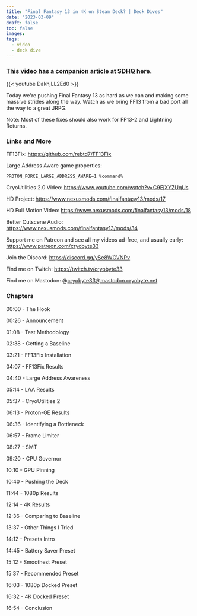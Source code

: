```yaml
---
title: "Final Fantasy 13 in 4K on Steam Deck? | Deck Dives"
date: "2023-03-09"
draft: false
toc: false
images:
tags:
  - video
  - deck dive
---
```


### [This video has a companion article at SDHQ here.](https://steamdeckhq.com/news/cryobyte33-final-fantasy-13-deck-dive/)

{{< youtube DakhjLL2Ed0 >}}

Today we're pushing Final Fantasy 13 as hard as we can and making some massive strides along the way. Watch as we 
bring FF13 from a bad port all the way to a great JRPG.

Note: Most of these fixes should also work for FF13-2 and Lightning Returns.

### Links and More
FF13Fix: https://github.com/rebtd7/FF13Fix

Large Address Aware game properties:
```
PROTON_FORCE_LARGE_ADDRESS_AWARE=1 %command%
```

CryoUtilities 2.0 Video: https://www.youtube.com/watch?v=C9EjXYZUqUs

HD Project: https://www.nexusmods.com/finalfantasy13/mods/17

HD Full Motion Video: https://www.nexusmods.com/finalfantasy13/mods/18

Better Cutscene Audio: https://www.nexusmods.com/finalfantasy13/mods/34

Support me on Patreon and see all my videos ad-free, and usually early: https://www.patreon.com/cryobyte33

Join the Discord: https://discord.gg/ySe8WGVNPv

Find me on Twitch: https://twitch.tv/cryobyte33

Find me on Mastodon: @cryobyte33@mastodon.cryobyte.net

### Chapters
00:00 - The Hook

00:26 - Announcement

01:08 - Test Methodology

02:38 - Getting a Baseline

03:21 - FF13Fix Installation

04:07 - FF13Fix Results

04:40 - Large Address Awareness

05:14 - LAA Results

05:37 - CryoUtilities 2

06:13 - Proton-GE Results

06:36 - Identifying a Bottleneck

06:57 - Frame Limiter

08:27 - SMT

09:20 - CPU Governor

10:10 - GPU Pinning

10:40 - Pushing the Deck

11:44 - 1080p Results

12:14 - 4K Results

12:36 - Comparing to Baseline

13:37 - Other Things I Tried

14:12 - Presets Intro

14:45 - Battery Saver Preset

15:12 - Smoothest Preset

15:37 - Recommended Preset

16:03 - 1080p Docked Preset

16:32 - 4K Docked Preset

16:54 - Conclusion